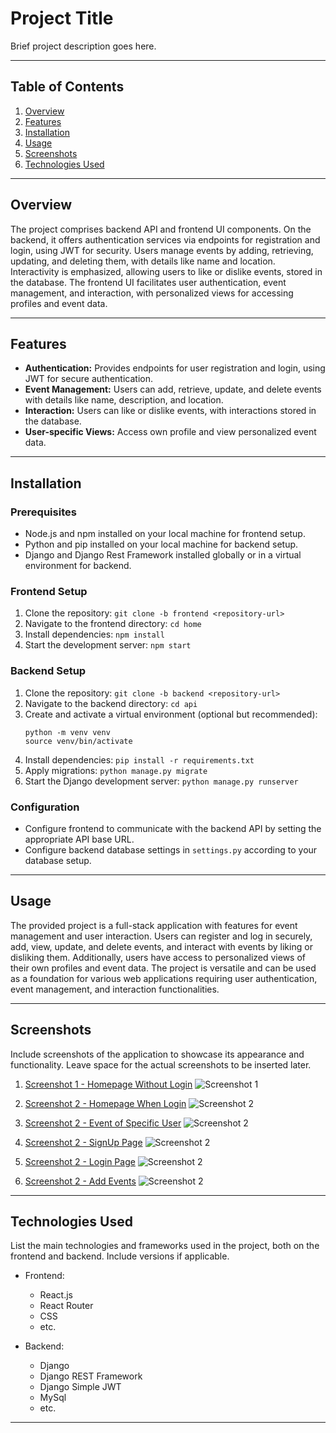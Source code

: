 # Project Title

Brief project description goes here.

---

## Table of Contents

1. [Overview](#overview)
2. [Features](#features)
3. [Installation](#installation)
4. [Usage](#usage)
5. [Screenshots](#screenshots)
6. [Technologies Used](#technologies-used)


---
## Overview


The project comprises backend API and frontend UI components. On the backend, it offers authentication services via endpoints for registration and login, using JWT for security. Users manage events by adding, retrieving, updating, and deleting them, with details like name and location. Interactivity is emphasized, allowing users to like or dislike events, stored in the database. The frontend UI facilitates user authentication, event management, and interaction, with personalized views for accessing profiles and event data.

---

## Features

- **Authentication:** Provides endpoints for user registration and login, using JWT for secure authentication.
- **Event Management:** Users can add, retrieve, update, and delete events with details like name, description, and location.
- **Interaction:** Users can like or dislike events, with interactions stored in the database.
- **User-specific Views:** Access own profile and view personalized event data.
---

## Installation

### Prerequisites

- Node.js and npm installed on your local machine for frontend setup.
- Python and pip installed on your local machine for backend setup.
- Django and Django Rest Framework installed globally or in a virtual environment for backend.

### Frontend Setup

1. Clone the repository: `git clone -b frontend <repository-url>`
2. Navigate to the frontend directory: `cd home`
3. Install dependencies: `npm install`
4. Start the development server: `npm start`

### Backend Setup

1. Clone the repository: `git clone -b backend <repository-url>`
2. Navigate to the backend directory: `cd api`
3. Create and activate a virtual environment (optional but recommended): 
    ```
    python -m venv venv
    source venv/bin/activate
    ```
4. Install dependencies: `pip install -r requirements.txt`
5. Apply migrations: `python manage.py migrate`
6. Start the Django development server: `python manage.py runserver`

### Configuration

- Configure frontend to communicate with the backend API by setting the appropriate API base URL.
- Configure backend database settings in `settings.py` according to your database setup.


---

## Usage
The provided project is a full-stack application with features for event management and user interaction. Users can register and log in securely, add, view, update, and delete events, and interact with events by liking or disliking them. Additionally, users have access to personalized views of their own profiles and event data. The project is versatile and can be used as a foundation for various web applications requiring user authentication, event management, and interaction functionalities.

---

## Screenshots

Include screenshots of the application to showcase its appearance and functionality. Leave space for the actual screenshots to be inserted later.

1. [Screenshot 1 - Homepage Without Login](https://github.com/Abhay1609/fullstack-/assets/113366849/d388841f-3f25-4e78-8515-6cb4b84b16cf)
   ![Screenshot 1](https://github.com/Abhay1609/fullstack-/assets/113366849/d388841f-3f25-4e78-8515-6cb4b84b16cf)
   
2. [Screenshot 2 - Homepage When Login](https://github.com/Abhay1609/fullstack-/assets/113366849/2b536966-9c21-4188-a74d-c2df611b8649)
   ![Screenshot 2](https://github.com/Abhay1609/fullstack-/assets/113366849/2b536966-9c21-4188-a74d-c2df611b8649)
3. [Screenshot 2 - Event of Specific User](https://github.com/Abhay1609/fullstack-/assets/113366849/7082e2fe-717d-41ce-97cc-759ebd30c801)
   ![Screenshot 2](https://github.com/Abhay1609/fullstack-/assets/113366849/7082e2fe-717d-41ce-97cc-759ebd30c801)
4. [Screenshot 2 - SignUp Page](https://github.com/Abhay1609/fullstack-/assets/113366849/9b8664ec-8728-47d5-87be-c853f29e4d90)
   ![Screenshot 2](https://github.com/Abhay1609/fullstack-/assets/113366849/9b8664ec-8728-47d5-87be-c853f29e4d90)

5. [Screenshot 2 - Login Page](https://github.com/Abhay1609/fullstack-/assets/113366849/cbe907c5-cb32-47c9-89e3-527ad00b44ce)
   ![Screenshot 2](https://github.com/Abhay1609/fullstack-/assets/113366849/cbe907c5-cb32-47c9-89e3-527ad00b44ce)
6. [Screenshot 2 - Add Events](https://github.com/Abhay1609/fullstack-/assets/113366849/a9172311-79af-4b09-bea0-64b1b86403a3)
   ![Screenshot 2](https://github.com/Abhay1609/fullstack-/assets/113366849/a9172311-79af-4b09-bea0-64b1b86403a3)
   

---

## Technologies Used

List the main technologies and frameworks used in the project, both on the frontend and backend. Include versions if applicable.

- Frontend:
  - React.js
  - React Router
  - CSS
  - etc.

- Backend:
  - Django
  - Django REST Framework
  - Django Simple JWT
  - MySql
  - etc.

---




